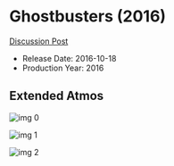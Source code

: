# Ghostbusters (2016)

[Discussion Post](https://www.avsforum.com/threads/bass-eq-for-filtered-movies.2995212/post-57655832)

* Release Date: 2016-10-18
* Production Year: 2016

## Extended Atmos

![img 0](https://i.imgur.com/4IQBIPj.jpg)

![img 1](https://i.imgur.com/N02BVg3.jpg)

![img 2](https://i.imgur.com/DKXnZEt.png)

